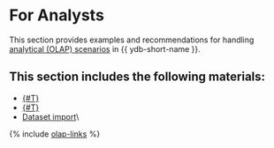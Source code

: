 # For Analysts

This section provides examples and recommendations for handling [analytical (OLAP) scenarios](../faq/analytics.md) in {{ ydb-short-name }}.

## This section includes the following materials:

* [{#T}](scenarios.md)
* [{#T}](recomendations.md)
* [Dataset import](datasets/index.md)\

{% include [olap-links](_includes/olap-links.md) %}